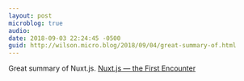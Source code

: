 ```yaml
---
layout: post
microblog: true
audio: 
date: 2018-09-03 22:24:45 -0500
guid: http://wilson.micro.blog/2018/09/04/great-summary-of.html
---
```

Great summary of Nuxt.js.  [Nuxt.js — the First Encounter](https://blog.jscrambler.com/nuxt-js-the-first-encounter/)

